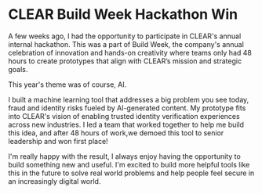 # CLEAR Build Week Hackathon Win


A few weeks ago, I had the opportunity to participate in CLEAR's annual internal hackathon. This was a part of Build Week, the company's annual celebration of innovation and hands-on creativity where teams only had 48 hours to create prototypes that align with CLEAR’s mission and strategic goals. 

This year's theme was of course, AI. 

I built a machine learning tool that addresses a big problem you see today, fraud and identity risks fueled by AI-generated content. My prototype fits into CLEAR's vision of enabling trusted identity verification experiences across new industries. I led a team that worked together to help me build this idea, and after 48 hours of work,we demoed this tool to senior leadership and won first place! 

I'm really happy with the result, I always enjoy having the opportunity to build something new and useful. I'm excited to build more helpful tools like this in the future to solve real world problems and help people feel secure in an increasingly digital world.